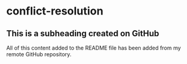 # conflict-resolution

## This is a subheading created on GitHub

All of this content added to the README file has been added from my remote GitHub repository.
